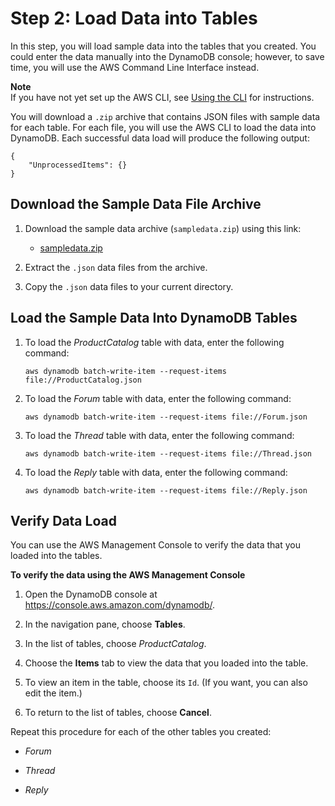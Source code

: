 # Step 2: Load Data into Tables<a name="SampleData.LoadData"></a>

In this step, you will load sample data into the tables that you created\. You could enter the data manually into the DynamoDB console; however, to save time, you will use the AWS Command Line Interface instead\.

**Note**  
If you have not yet set up the AWS CLI, see [Using the CLI](Tools.CLI.md) for instructions\.

You will download a `.zip` archive that contains JSON files with sample data for each table\. For each file, you will use the AWS CLI to load the data into DynamoDB\. Each successful data load will produce the following output:

```
{    
    "UnprocessedItems": {}
}
```

## Download the Sample Data File Archive<a name="SampleData.LoadData.DownloadArchive"></a>

1. Download the sample data archive \(`sampledata.zip`\) using this link:

   +  [sampledata\.zip](samples/sampledata.zip) 

1. Extract the `.json` data files from the archive\.

1. Copy the `.json` data files to your current directory\.

## Load the Sample Data Into DynamoDB Tables<a name="SampleData.LoadData.LoadData"></a>

1. To load the *ProductCatalog* table with data, enter the following command:

   `aws dynamodb batch-write-item --request-items file://ProductCatalog.json`

1. To load the *Forum* table with data, enter the following command:

   `aws dynamodb batch-write-item --request-items file://Forum.json`

1. To load the *Thread* table with data, enter the following command:

   `aws dynamodb batch-write-item --request-items file://Thread.json`

1. To load the *Reply* table with data, enter the following command:

   `aws dynamodb batch-write-item --request-items file://Reply.json`

## Verify Data Load<a name="SampleData.Verify"></a>

You can use the AWS Management Console to verify the data that you loaded into the tables\.

**To verify the data using the AWS Management Console**

1. Open the DynamoDB console at [https://console\.aws\.amazon\.com/dynamodb/](https://console.aws.amazon.com/dynamodb/)\.

1. In the navigation pane, choose **Tables**\.

1. In the list of tables, choose *ProductCatalog*\.

1. Choose the **Items** tab to view the data that you loaded into the table\.

1. To view an item in the table, choose its `Id`\. \(If you want, you can also edit the item\.\)

1. To return to the list of tables, choose **Cancel**\.

Repeat this procedure for each of the other tables you created:

+ *Forum*

+ *Thread*

+ *Reply*